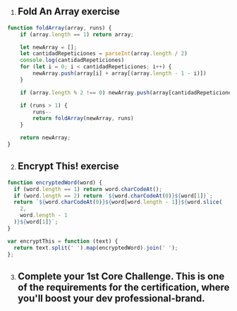 1. ## Fold An Array exercise
```javascript
function foldArray(array, runs) {
    if (array.length == 1) return array;

    let newArray = [];
    let cantidadRepeticiones = parseInt(array.length / 2)
    console.log(cantidadRepeticiones)
    for (let i = 0; i < cantidadRepeticiones; i++) {
        newArray.push(array[i] + array[(array.length - 1 - i)])
    }

    if (array.length % 2 !== 0) newArray.push(array[cantidadRepeticiones]);

    if (runs > 1) {
        runs--
        return foldArray(newArray, runs)
    }

    return newArray;
}
```
2. ## Encrypt This! exercise
```javascript 
function encryptedWord(word) {
  if (word.length == 1) return word.charCodeAt();
  if (word.length == 2) return `${word.charCodeAt(0)}${word[1]}`;
  return `${word.charCodeAt(0)}${word[word.length - 1]}${word.slice(
    2,
    word.length - 1
  )}${word[1]}`;
}

var encryptThis = function (text) {
  return text.split(' ').map(encryptedWord).join(' ');
};
```
3. ## Complete your 1st Core Challenge. This is one of the requirements for the certification, where you'll boost your dev professional-brand.
